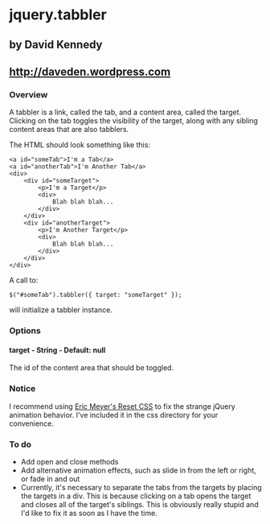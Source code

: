 # jquery.tabbler
## by David Kennedy
## http://daveden.wordpress.com

### Overview

A tabbler is a link, called the tab, and a content area, called the target. Clicking on the tab toggles the visibility of the target, along with any sibling content areas that are also tabblers.

The HTML should look something like this:

    <a id="someTab">I'm a Tab</a>
    <a id="anotherTab">I'm Another Tab</a>
    <div>
        <div id="someTarget">
            <p>I'm a Target</p>
            <div>
                Blah blah blah...
            </div>
        </div>
        <div id="anotherTarget">
            <p>I'm Another Target</p>
            <div>
                Blah blah blah...
            </div>
        </div>
    </div>

A call to:

    $("#someTab").tabbler({ target: "someTarget" });

will initialize a tabbler instance.

### Options

#### target - String - Default: null
The id of the content area that should be toggled.

### Notice

I recommend using [Eric Meyer's Reset CSS](http://meyerweb.com/eric/tools/css/reset) to fix the strange jQuery animation behavior. I've included it in the css directory for your convenience.

### To do

* Add open and close methods
* Add alternative animation effects, such as slide in from the left or right, or fade in and out
* Currently, it's necessary to separate the tabs from the targets by placing the targets in a div. This is because clicking on a tab opens the target and closes all of the target's siblings. This is obviously really stupid and I'd like to fix it as soon as I have the time.